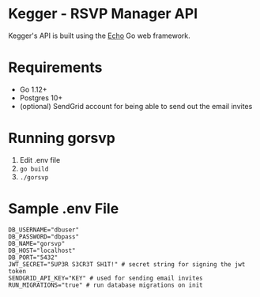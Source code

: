 # Kegger - RSVP Manager API

Kegger's API is built using the [Echo](https://echo.labstack.com/) Go web framework.

# Requirements
* Go 1.12+
* Postgres 10+
* (optional) SendGrid account for being able to send out the email invites

# Running gorsvp
1. Edit .env file
2. `go build`
3. `./gorsvp`

# Sample .env File
```
DB_USERNAME="dbuser"
DB_PASSWORD="dbpass"
DB_NAME="gorsvp"
DB_HOST="localhost"
DB_PORT="5432"
JWT_SECRET="5UP3R S3CR3T SH1T!" # secret string for signing the jwt token
SENDGRID_API_KEY="KEY" # used for sending email invites
RUN_MIGRATIONS="true" # run database migrations on init
```
